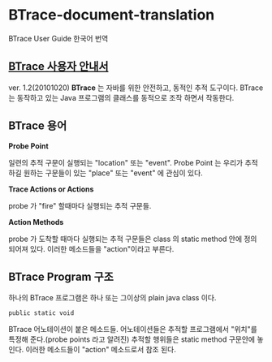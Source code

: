 # BTrace-document-translation
BTrace User Guide 한국어 번역

## [BTrace 사용자 안내서](https://kenai.com/projects/btrace/pages/UserGuide)

ver. 1.2(20101020)
**BTrace** 는 자바를 위한 안전하고, 동적인 추적 도구이다. BTrace 는 동작하고 있는 Java 프로그램의 클래스를 동적으로 조작 하면서 작동한다.

## BTrace 용어
__Probe Point__

  일련의 추적 구문이 실행되는 "location" 또는 "event". Probe Point 는 우리가 추적하길 원하는 구문들이 있는 "place" 또는 "event" 에 관심이 있다.

__Trace Actions or Actions__

  probe 가 "fire" 할때마다 실행되는 추적 구문들.
  
  __Action Methods__
  
  probe 가 도착할 때마다 실행되는 추적 구문들은 class 의 static method  안에 정의 되어져 있다. 이러한 메소드들을 "action"이라고 부른다.
  
## BTrace Program 구조
  하나의 BTrace 프로그램은 하나 또는 그이상의 plain java class 이다.
  ```
  public static void
  ```
  BTrace 어노테이션이 붙은 메소드들. 어노테이션들은 추적할 프로그램에서 "위치"를 특정해 준다.(probe points 라고 알려진)
 추적할 행위들은 static method 구문안에 놓인다. 이러한 메소드들이 "action" 메소드로서 참조 된다.
 
